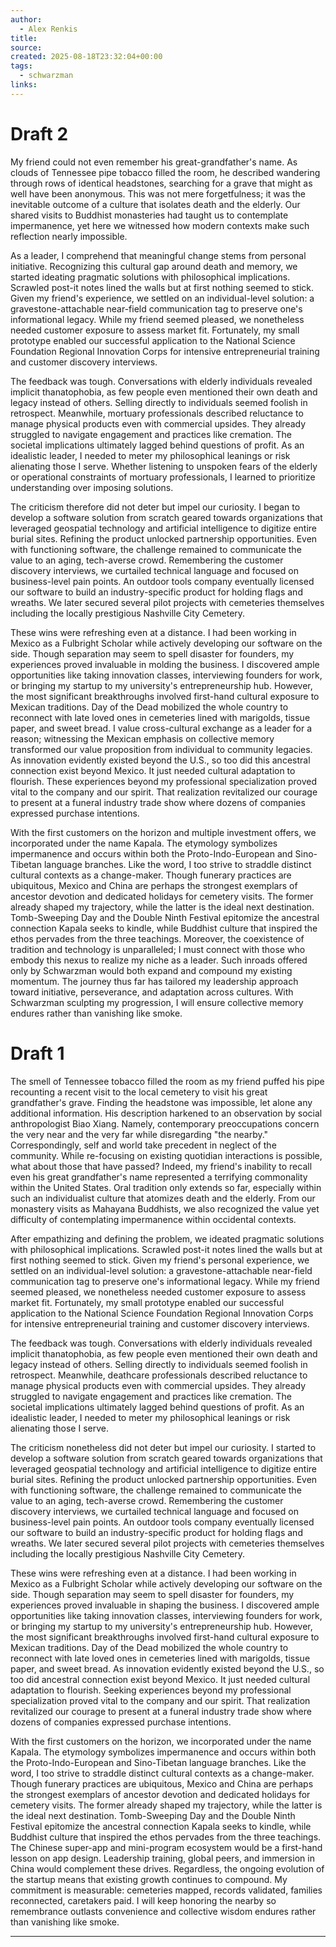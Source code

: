 ```yaml
---
author:
  - Alex Renkis
title:
source:
created: 2025-08-18T23:32:04+00:00
tags:
  - schwarzman
links:
---
```


# Draft 2

My friend could not even remember his great-grandfather's name. As clouds of Tennessee pipe tobacco filled the room, he described wandering through rows of identical headstones, searching for a grave that might as well have been anonymous. This was not mere forgetfulness; it was the inevitable outcome of a culture that isolates death and the elderly. Our shared visits to Buddhist monasteries had taught us to contemplate impermanence, yet here we witnessed how modern contexts make such reflection nearly impossible.

As a leader, I comprehend that meaningful change stems from personal initiative. Recognizing this cultural gap around death and memory, we started ideating pragmatic solutions with philosophical implications. Scrawled post-it notes lined the walls but at first nothing seemed to stick. Given my friend's experience, we settled on an individual-level solution: a gravestone-attachable near-field communication tag to preserve one's informational legacy. While my friend seemed pleased, we nonetheless needed customer exposure to assess market fit. Fortunately, my small prototype enabled our successful application to the National Science Foundation Regional Innovation Corps for intensive entrepreneurial training and customer discovery interviews. 

The feedback was tough. Conversations with elderly individuals revealed implicit thanatophobia, as few people even mentioned their own death and legacy instead of others. Selling directly to individuals seemed foolish in retrospect. Meanwhile, mortuary professionals described reluctance to manage physical products even with commercial upsides. They already struggled to navigate engagement and practices like cremation. The societal implications ultimately lagged behind questions of profit. As an idealistic leader, I needed to meter my philosophical leanings or risk alienating those I serve. Whether listening to unspoken fears of the elderly or operational constraints of mortuary professionals, I learned to prioritize understanding over imposing solutions.

The criticism therefore did not deter but impel our curiosity. I began to develop a software solution from scratch geared towards organizations that leveraged geospatial technology and artificial intelligence to digitize entire burial sites. Refining the product unlocked partnership opportunities. Even with functioning software, the challenge remained to communicate the value to an aging, tech-averse crowd. Remembering the customer discovery interviews, we curtailed technical language and focused on business-level pain points. An outdoor tools company eventually licensed our software to build an industry-specific product for holding flags and wreaths. We later secured several pilot projects with cemeteries themselves including the locally prestigious Nashville City Cemetery. 

These wins were refreshing even at a distance. I had been working in Mexico as a Fulbright Scholar while actively developing our software on the side. Though separation may seem to spell disaster for founders, my experiences proved invaluable in molding the business. I discovered ample opportunities like taking innovation classes, interviewing founders for work, or bringing my startup to my university's entrepreneurship hub. However, the most significant breakthroughs involved first-hand cultural exposure to Mexican traditions. Day of the Dead mobilized the whole country to reconnect with late loved ones in cemeteries lined with marigolds, tissue paper, and sweet bread. I value cross-cultural exchange as a leader for a reason; witnessing the Mexican emphasis on collective memory transformed our value proposition from individual to community legacies. As innovation evidently existed beyond the U.S., so too did this ancestral connection exist beyond Mexico. It just needed cultural adaptation to flourish. These experiences beyond my professional specialization proved vital to the company and our spirit. That realization revitalized our courage to present at a funeral industry trade show where dozens of companies expressed purchase intentions. 

With the first customers on the horizon and multiple investment offers, we incorporated under the name Kapala. The etymology symbolizes impermanence and occurs within both the Proto-Indo-European and Sino-Tibetan language branches. Like the word, I too strive to straddle distinct cultural contexts as a change-maker. Though funerary practices are ubiquitous, Mexico and China are perhaps the strongest exemplars of ancestor devotion and dedicated holidays for cemetery visits. The former already shaped my trajectory, while the latter is the ideal next destination. Tomb-Sweeping Day and the Double Ninth Festival epitomize the ancestral connection Kapala seeks to kindle, while Buddhist culture that inspired the ethos pervades from the three teachings. Moreover, the coexistence of tradition and technology is unparalleled; I must connect with those who embody this nexus to realize my niche as a leader. Such inroads offered only by Schwarzman would both expand and compound my existing momentum. The journey thus far has tailored my leadership approach toward initiative, perseverance, and adaptation across cultures. With Schwarzman sculpting my progression, I will ensure collective memory endures rather than vanishing like smoke. 
# Draft 1

The smell of Tennessee tobacco filled the room as my friend puffed his pipe recounting a recent visit to the local cemetery to visit his great grandfather's grave. Finding the headstone was impossible, let alone any additional information. His description harkened to an observation by social anthropologist Biao Xiang. Namely, contemporary preoccupations concern the very near and the very far while disregarding "the nearby." Correspondingly, self and world take precedent in neglect of the community. While re-focusing on existing quotidian interactions is possible, what about those that have passed? Indeed, my friend's inability to recall even his great grandfather's name represented a terrifying commonality within the United States. Oral tradition only extends so far, especially within such an individualist culture that atomizes death and the elderly. From our monastery visits as Mahayana Buddhists, we also recognized the value yet difficulty of contemplating impermanence within occidental contexts. 

After empathizing and defining the problem, we ideated pragmatic solutions with philosophical implications. Scrawled post-it notes lined the walls but at first nothing seemed to stick. Given my friend's personal experience, we settled on an individual-level solution: a gravestone-attachable near-field communication tag to preserve one's informational legacy. While my friend seemed pleased, we nonetheless needed customer exposure to assess market fit. Fortunately, my small prototype enabled our successful application to the National Science Foundation Regional Innovation Corps for intensive entrepreneurial training and customer discovery interviews. 

The feedback was tough. Conversations with elderly individuals revealed implicit thanatophobia, as few people even mentioned their own death and legacy instead of others. Selling directly to individuals seemed foolish in retrospect. Meanwhile, deathcare professionals described reluctance to manage physical products even with commercial upsides. They already struggled to navigate engagement and practices like cremation. The societal implications ultimately lagged behind questions of profit. As an idealistic leader, I needed to meter my philosophical leanings or risk alienating those I serve. 

The criticism nonetheless did not deter but impel our curiosity. I started to develop a software solution from scratch geared towards organizations that leveraged geospatial technology and artificial intelligence to digitize entire burial sites. Refining the product unlocked partnership opportunities. Even with functioning software, the challenge remained to communicate the value to an aging, tech-averse crowd. Remembering the customer discovery interviews, we curtailed technical language and focused on business-level pain points. An outdoor tools company eventually licensed our software to build an industry-specific product for holding flags and wreaths. We later secured several pilot projects with cemeteries themselves including the locally prestigious Nashville City Cemetery. 

These wins were refreshing even at a distance. I had been working in Mexico as a Fulbright Scholar while actively developing our software on the side. Though separation may seem to spell disaster for founders, my experiences proved invaluable in shaping the business. I discovered ample opportunities like taking innovation classes, interviewing founders for work, or bringing my startup to my university's entrepreneurship hub. However, the most significant breakthroughs involved first-hand cultural exposure to Mexican traditions. Day of the Dead mobilized the whole country to reconnect with late loved ones in cemeteries lined with marigolds, tissue paper, and sweet bread. As innovation evidently existed beyond the U.S., so too did ancestral connection exist beyond Mexico. It just needed cultural adaptation to flourish. Seeking experiences beyond my professional specialization proved vital to the company and our spirit. That realization revitalized our courage to present at a funeral industry trade show where dozens of companies expressed purchase intentions. 

With the first customers on the horizon, we incorporated under the name Kapala. The etymology symbolizes impermanence and occurs within both the Proto-Indo-European and Sino-Tibetan language branches. Like the word, I too strive to straddle distinct cultural contexts as a change-maker. Though funerary practices are ubiquitous, Mexico and China are perhaps the strongest exemplars of ancestor devotion and dedicated holidays for cemetery visits. The former already shaped my trajectory, while the latter is the ideal next destination. Tomb-Sweeping Day and the Double Ninth Festival epitomize the ancestral connection Kapala seeks to kindle, while Buddhist culture that inspired the ethos pervades from the three teachings. The Chinese super-app and mini-program ecosystem would be a first-hand lesson on app design. Leadership training, global peers, and immersion in China would complement these drives. Regardless, the ongoing evolution of the startup means that existing growth continues to compound. My commitment is measurable: cemeteries mapped, records validated, families reconnected, caretakers paid. I will keep honoring the nearby so remembrance outlasts convenience and collective wisdom endures rather than vanishing like smoke.

---
